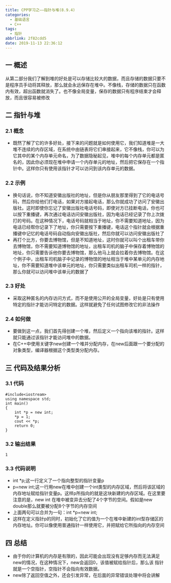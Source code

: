 ```yaml
---
title: CPP学习之——指针与堆(8.9.4)
categories:
  - 基础语言
  - C++
tags:
  - 指针
abbrlink: 2f82cdd5
date: 2019-11-13 22:36:12
---
```

## 一 概述

从第二部分我们了解到堆的好处是可以存储比较大的数据，而且存储的数据只要不是程序员手动将其释放，那么就会永远保存在堆中。不像栈，存储的数据只在函数内有效，超出函数就消失了。也不像全局变量，保存的数据只有程序结束才会释放，而且很容易被修改  

<!--more-->

## 二 指针与堆

### 2.1 概念
* 既然了解了它的许多好处，接下来的问题就是如何使用它，我们知道堆是一大堆不连续的内存区域，在系统中由链表将它们串接起来，它不像栈，你可以为它其中的某个内存单元命名，为了数据隐秘起见，堆中的每个内存单元都是匿名的，因此你必须现在堆中申请一个内存单元的地址，然后把它保存在一个指针中。这样你只有使用该指针才可以访问到该内存单元的数据。
### 2.2 示例

* 换句话说，你不知道安徽出版社的地址，但是你从朋友那里得到了它的电话号码，然后你给他们打电话，如果对方接起电话，那么你就成功了访问了安徽出版社。这时即使你忘记了安徽出版社电话号码，即使对方已挂断电话，你也可以按下重播键，再次通过电话访问安徽出版社，因为电话已经记录了你上次拨打的号码。在这种情况下，电话号码就相当于地址，你不需要知道地址，因为电话已经帮你记录下了地址，你只需要按下重播键，电话这个指针就会根据重播键中记忆的电话号码自动指向安徽出版社，然后你就可以访问安徽出版社了
* 再打个比方，你要去博物馆，但是不知道地址，这时你就可以叫个出租车带你去博物馆，你不需要知道博物馆的地址，出租车司机的脑子中保存着博物馆的地址，你只需要告诉他你要去博物馆，那么他马上就会拉着你去博物馆。在这个例子中，出租车司机脑子中记录的博物馆的地址相当于堆中某单元的内存地址，你不需要知道堆中该单元的地址，你只需要类似出租车司机一样的指针，那么你就可以访问堆中该单元的数据了

### 2.3 好处

* 采取这种匿名的内存访问方式，而不是使用公开的全局变量，好处是只有使用特定的指针才能访问特定的数据。这样就避免了任何试图修改它的非法操作

### 2.4 如何做

* 要做到这一点，我们首先得创建一个堆，然后定义一个指向该堆的指针。这样就只能通过该指针才能访问堆中的数据。
* 在C++中使用关键字new创建一个堆并分配内存，在new后面跟一个要分配的对象类型，编译器根据这个类型类分配内存。

## 三 代码及结果分析

### 3.1 代码

```
#include<iostream>
using namespace std;
int main() 
{
	int *p = new int;
	*p = 1;
	cout << *p;
	return 0;
}
```

### 3.2 输出结果

```
1
```

### 3.3 代码说明

* int *p;这一行定义了一个指向整型的指针变量p
* p=new int;这一行用new在堆中创建一个int类型的内存区域，然后将该区域的内存地址赋给指针变量p。这样p所指向的就是这块新建的内存区域。在这里要注意的是，new int 在堆中被变异去分配了4个字节的空间。假如是new double那么就要被分配8个字节的内存空间
* 上面两句可以合并为一句：int *p=new int;
* 这样在定义指针p的同时，初始化了它的值为一个在堆中新建的int型存储区的内存地址。你可以像使用普通指针一样使用它，并把赋给它所指向的内存空间

## 四 总结

* 由于你的计算机的内存是有限的，因此可能会出现没有足够内存而无法满足new的情况，在这种情况下，new会返回0，该值被赋给指针后，那么该 指针就是一个空指针，空指针不会指向有效数据。
* new除了返回空值之外，还会引发异常，在后面的异常错误处理中将会讲解